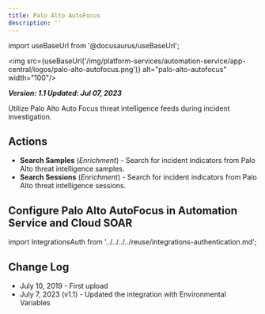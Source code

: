 ```yaml
---
title: Palo Alto AutoFocus
description: ''
---
```

import useBaseUrl from '@docusaurus/useBaseUrl';

<img src={useBaseUrl('/img/platform-services/automation-service/app-central/logos/palo-alto-autofocus.png')} alt="palo-alto-autofocus" width="100"/>

***Version: 1.1
Updated: Jul 07, 2023***

Utilize Palo Alto Auto Focus threat intelligence feeds during incident investigation.

## Actions

* **Search Samples** (*Enrichment*) - Search for incident indicators from Palo Alto threat intelligence samples.
* **Search Sessions** (*Enrichment*) - Search for incident indicators from Palo Alto threat intelligence sessions.

## Configure Palo Alto AutoFocus in Automation Service and Cloud SOAR

import IntegrationsAuth from '../../../../reuse/integrations-authentication.md';

<IntegrationsAuth/>

## Change Log

* July 10, 2019 - First upload
* July 7, 2023 (v1.1) - Updated the integration with Environmental Variables
